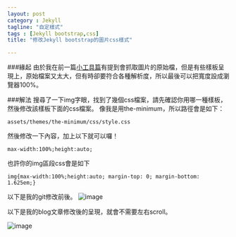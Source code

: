 ```yaml
---
layout: post
category : Jekyll 
tagline: "自定樣式"
tags : [Jekyll bootstrap,css]
title: "修改Jekyll bootstrap的圖片css樣式"

---
```



###緣起
由於我在前一篇[小工具篇](http://dearsherlock.github.io/mac/2014/09/22/Flickr%20Upload%20Image%20Using%20Python/)有提到會抓取圖片的原始檔，但是有些樣板呈現上，原始檔案又太大，但有時卻要符合各種解析度，所以最後可以把寬度設成瀏覽器100%。

###解法
搜尋了一下img字眼，找到了幾個css檔案，請先確認你用哪一種樣板，然後修改該樣板下面的css檔案。
像我是用the-minimum，所以路徑會是如下：

`assets/themes/the-minimum/css/style.css`

然後修改一下內容，加上以下就可以囉！

`max-width:100%;height:auto;`

也許你的img區段css會是如下

`img{max-width:100%;height:auto; margin-top: 0;
  margin-bottom: 1.625em;}
`

以下是我的git修改前後。
![image](https://farm4.staticflickr.com/3930/15406873215_546bd0a897_o.png)

以下是我的blog文章修改後的呈現，就會不需要左右scroll。

![image](https://farm4.staticflickr.com/3931/15220497907_d21e9ec970_o.png)
